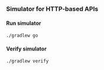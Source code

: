 ### Simulator for HTTP-based APIs

#### Run simulator

```  
./gradlew go
```

#### Verify simulator

```  
./gradlew verify
```
